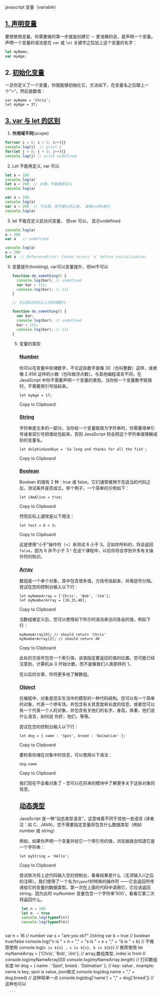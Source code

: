 javascript 变量（variable）



## [1. 声明变量](https://developer.mozilla.org/zh-CN/docs/Learn/JavaScript/First_steps/Variables#声明变量)

要想使用变量，你需要做的第一步就是创建它 -- 更准确的说，是声明一个变量。声明一个变量的语法是在 `var` 或 `let` 关键字之后加上这个变量的名字：

```javascript
let myName;
var myAge;
```

## 2. [初始化变量](https://developer.mozilla.org/zh-CN/docs/Learn/JavaScript/First_steps/Variables#初始化变量)

一旦你定义了一个变量，你就能够初始化它。方法如下，在变量名之后跟上一个“=”，然后是数值：

```
var myName = 'Chris';
let myAge = 37;
```

## [3. var 与 let 的区别](https://developer.mozilla.org/zh-CN/docs/Learn/JavaScript/First_steps/Variables#var_与_let_的区别)

1.  **作用域不同**(scope)

   ```javascript
   for(var i = 0; i < 2; i++){}
   console.log(i)  // print 2
   for(let j = 0; j < 2; j++){}
   console.log(j) // print undefined
   
   ```

   

2.  Let 不能再定义, var 可以

   ```javascript
   let a = 100
   console.log(a)
   let a = 200  // 出错，不能重新定义
   console.log(a)
   ```

   ```javascript
   var a = 100
   console.log(a)
   var a = 200  // 不出错，但不建议这么做， 直接a=200就行
   console.log(a)
   ```

   

   3. let 不能在定义前访问变量， 但var 可以， 显示undefined

   ```javascript
   console.log(a)
   a = 200
   var a   // undefined
   ```

   ```javascript
   console.log(a)
   a = 200
   let a  // ReferenceError: Cannot access 'a' before initialization
   ```

   

3. 变量提升(hoisting), var可以变量提升，但let不可以

   ```javascript
   function do_something() {
     console.log(bar); // undefined
     var bar = 111;
     console.log(bar); // 111
   }
   
   // 可以隐式地将以上代码理解为：
   
   function do_something() {
     var bar;
     console.log(bar); // undefined
     bar = 111;
     console.log(bar); // 111
   }
   ```

   

   5. 变量的类型

      ### [Number](https://developer.mozilla.org/zh-CN/docs/Learn/JavaScript/First_steps/Variables#number)

      你可以在变量中存储数字，不论这些数字是像 30（也叫整数）这样，或者像 2.456 这样的小数（也叫做浮点数）。与其他编程语言不同，在 JavaScript 中你不需要声明一个变量的类型。当你给一个变量数字赋值时，不需要用引号括起来。 

      ```
      let myAge = 17;
      ```

      Copy to Clipboard

      ### [String](https://developer.mozilla.org/zh-CN/docs/Learn/JavaScript/First_steps/Variables#string)

      字符串是文本的一部分。当你给一个变量赋值为字符串时，你需要用单引号或者双引号把值给包起来，否则 JavaScript 将会把这个字符串值理解成别的变量名。

      ```
      let dolphinGoodbye = 'So long and thanks for all the fish';
      ```

      Copy to Clipboard

      ### [Boolean](https://developer.mozilla.org/zh-CN/docs/Learn/JavaScript/First_steps/Variables#boolean)

      Boolean 的值有 2 种：true 或 false。它们通常被用于在适当的代码之后，测试条件是否成立。举个例子，一个简单的示例如下： 

      ```
      let iAmAlive = true;
      ```

      Copy to Clipboard

      然而实际上通常是以下用法：

      ```
      let test = 6 < 3;
      ```

      Copy to Clipboard

      这是使用“小于”操作符（<）来测试 6 小于 3。正如你所料的，将会返回`false`，因为 6 并不小于 3！在这个课程中，以后你将会学到许多有关操作符的知识。

      ### [Array](https://developer.mozilla.org/zh-CN/docs/Learn/JavaScript/First_steps/Variables#array)

      数组是一个单个对象，其中包含很多值，方括号括起来，并用逗号分隔。尝试在您的控制台输入以下行：

      ```
      let myNameArray = ['Chris', 'Bob', 'Jim'];
      let myNumberArray = [10,15,40];
      ```

      Copy to Clipboard

      当数组被定义后，您可以使用如下所示的语法来访问各自的值，例如下行：

      ```
      myNameArray[0]; // should return 'Chris'
      myNumberArray[2]; // should return 40
      ```

      Copy to Clipboard

      此处的方括号包含一个索引值，该值指定要返回的值的位置。您可能已经注意到，计算机从 0 开始计数，而不是像我们人类那样的 1。

      在以后的文章，你将更多地了解数组。

      ### [Object](https://developer.mozilla.org/zh-CN/docs/Learn/JavaScript/First_steps/Variables#object)

      在编程中，对象是现实生活中的模型的一种代码结构。您可以有一个简单的对象，代表一个停车场，并包含有关其宽度和长度的信息，或者您可以有一个代表一个人的对象，并包含有关他们的名字，身高，体重，他们说什么语言，如何说 你好，他们，等等。

      尝试在您的控制台输入以下行：

      ```
      let dog = { name : 'Spot', breed : 'Dalmatian' };
      ```

      Copy to Clipboard

      要检索存储在对象中的信息，可以使用以下语法：

      ```
      dog.name
      ```

      Copy to Clipboard

      我们现在不会看对象了 - 您可以在将来的模块中了解更多关于这些对象的信息。

      ## [动态类型](https://developer.mozilla.org/zh-CN/docs/Learn/JavaScript/First_steps/Variables#动态类型)

      JavaScript 是一种“动态类型语言”，这意味着不同于其他一些语言 (译者注：如 C、JAVA)，您不需要指定变量将包含什么数据类型（例如 number 或 string）

      例如，如果你声明一个变量并给它一个带引号的值，浏览器就会知道它是一个字符串：

      ```
      let myString = 'Hello';
      ```

      Copy to Clipboard

      尝试依次将上述代码输入您的控制台，看看结果是什么（无须输入//之后的注释）。我们使用了一个名为`typeof`的特殊的操作符 ——它会返回所传递给它的变量的数据类型。第一次在上面的代码中调用它，它应该返回 string，因为此时 myNumber 变量包含一个字符串'500'。看看它第二次将返回什么。

      ```javascript
       let n = 100
       let m  = true
       console.log(typeof(n))
       console.log(typeof(m))
      ```

      

      ```javascript
 var n = 16  // number
 var s = "are you ok?"  //string
 var b = true  // boolean true/false
 console.log("n is " + n + "," + "s is " + s + "," + "b is " + b) // 不推荐使用
 console.log(`n is ${n} , s is ${s}, b is ${b}`) // 推荐使用
 let myNameArray = ['Chris', 'Bob', 'Jim']; // array,数组类型, index is from 0
 console.log(myNameArray[0])
 console.log(myNameArray.length)  // 打印数组长度
 let dog = { name : 'Spot', breed : 'Dalmatian' };  // key: value  , example: name is key, spot is value, json格式
 console.log(dog.name + "," + dog.breed)  // 这种简单一点
 console.log(dog['name'] + "," + dog['breed']) // 这种也可以
          
      ```

​             